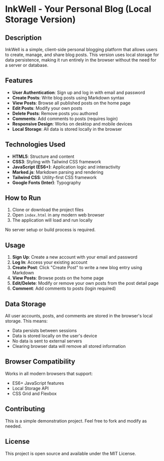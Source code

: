 # InkWell - Your Personal Blog (Local Storage Version)

## Description
InkWell is a simple, client-side personal blogging platform that allows users to create, manage, and share blog posts. This version uses local storage for data persistence, making it run entirely in the browser without the need for a server or database.

## Features
- **User Authentication**: Sign up and log in with email and password
- **Create Posts**: Write blog posts using Markdown syntax
- **View Posts**: Browse all published posts on the home page
- **Edit Posts**: Modify your own posts
- **Delete Posts**: Remove posts you authored
- **Comments**: Add comments to posts (requires login)
- **Responsive Design**: Works on desktop and mobile devices
- **Local Storage**: All data is stored locally in the browser

## Technologies Used
- **HTML5**: Structure and content
- **CSS3**: Styling with Tailwind CSS framework
- **JavaScript (ES6+)**: Application logic and interactivity
- **Marked.js**: Markdown parsing and rendering
- **Tailwind CSS**: Utility-first CSS framework
- **Google Fonts (Inter)**: Typography

## How to Run
1. Clone or download the project files
2. Open `index.html` in any modern web browser
3. The application will load and run locally

No server setup or build process is required.

## Usage
1. **Sign Up**: Create a new account with your email and password
2. **Log In**: Access your existing account
3. **Create Post**: Click "Create Post" to write a new blog entry using Markdown
4. **View Posts**: Browse posts on the home page
5. **Edit/Delete**: Modify or remove your own posts from the post detail page
6. **Comment**: Add comments to posts (login required)

## Data Storage
All user accounts, posts, and comments are stored in the browser's local storage. This means:
- Data persists between sessions
- Data is stored locally on the user's device
- No data is sent to external servers
- Clearing browser data will remove all stored information

## Browser Compatibility
Works in all modern browsers that support:
- ES6+ JavaScript features
- Local Storage API
- CSS Grid and Flexbox

## Contributing
This is a simple demonstration project. Feel free to fork and modify as needed.

## License
This project is open source and available under the MIT License.
